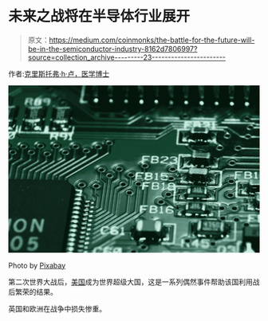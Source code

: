 # 未来之战将在半导体行业展开

> 原文：<https://medium.com/coinmonks/the-battle-for-the-future-will-be-in-the-semiconductor-industry-8162d7806997?source=collection_archive---------23----------------------->

作者:[克里斯托弗·h·卢，医学博士](https://www.drchrisloomdphd.com/book-online)

![](img/2bae26ecb432d9f277fed2f71bb16599.png)

Photo by [Pixabay](https://www.pexels.com/photo/green-computer-circuit-board-159220/)

第二次世界大战后，[美国](https://amzn.to/3Uicumw)成为世界超级大国，这是一系列偶然事件帮助该国利用战后繁荣的结果。

英国和欧洲在战争中损失惨重。